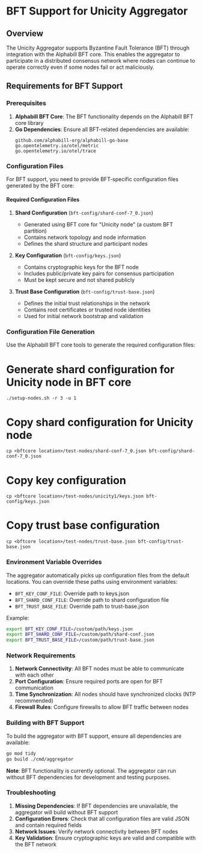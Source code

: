 # BFT Support for Unicity Aggregator

## Overview

The Unicity Aggregator supports Byzantine Fault Tolerance (BFT) through integration with the Alphabill BFT core. This enables the aggregator to participate in a distributed consensus network where nodes can continue to operate correctly even if some nodes fail or act maliciously.

## Requirements for BFT Support

### Prerequisites

1. **Alphabill BFT Core**: The BFT functionality depends on the Alphabill BFT core library
2. **Go Dependencies**: Ensure all BFT-related dependencies are available:
   ```
   github.com/alphabill-org/alphabill-go-base
   go.opentelemetry.io/otel/metric
   go.opentelemetry.io/otel/trace
   ```

### Configuration Files

For BFT support, you need to provide BFT-specific configuration files generated by the BFT core:

#### Required Configuration Files

1. **Shard Configuration** (`bft-config/shard-conf-7_0.json`)
   - Generated using BFT core for "Unicity node" (a custom BFT partition)
   - Contains network topology and node information
   - Defines the shard structure and participant nodes

2. **Key Configuration** (`bft-config/keys.json`)
   - Contains cryptographic keys for the BFT node
   - Includes public/private key pairs for consensus participation
   - Must be kept secure and not shared publicly

3. **Trust Base Configuration** (`bft-config/trust-base.json`)
   - Defines the initial trust relationships in the network
   - Contains root certificates or trusted node identities
   - Used for initial network bootstrap and validation

### Configuration File Generation

Use the Alphabill BFT core tools to generate the required configuration files:

# Generate shard configuration for Unicity node in BFT core
`./setup-nodes.sh -r 3 -u 1`

# Copy shard configuration for Unicity node
`cp <bftcore location>/test-nodes/shard-conf-7_0.json bft-config/shard-conf-7_0.json`
# Copy key configuration
`cp <bftcore location>/test-nodes/unicity1/keys.json bft-config/keys.json`
# Copy trust base configuration  
`cp <bftcore location>/test-nodes/trust-base.json bft-config/trust-base.json`


### Environment Variable Overrides

The aggregator automatically picks up configuration files from the default locations. You can override these paths using environment variables:

- `BFT_KEY_CONF_FILE`: Override path to keys.json
- `BFT_SHARD_CONF_FILE`: Override path to shard configuration file
- `BFT_TRUST_BASE_FILE`: Override path to trust-base.json

Example:
```bash
export BFT_KEY_CONF_FILE=/custom/path/keys.json
export BFT_SHARD_CONF_FILE=/custom/path/shard-conf.json
export BFT_TRUST_BASE_FILE=/custom/path/trust-base.json
```

### Network Requirements

1. **Network Connectivity**: All BFT nodes must be able to communicate with each other
2. **Port Configuration**: Ensure required ports are open for BFT communication
3. **Time Synchronization**: All nodes should have synchronized clocks (NTP recommended)
4. **Firewall Rules**: Configure firewalls to allow BFT traffic between nodes

### Building with BFT Support

To build the aggregator with BFT support, ensure all dependencies are available:

```bash
go mod tidy
go build ./cmd/aggregator
```

**Note**: BFT functionality is currently optional. The aggregator can run without BFT dependencies for development and testing purposes.

### Troubleshooting

1. **Missing Dependencies**: If BFT dependencies are unavailable, the aggregator will build without BFT support
2. **Configuration Errors**: Check that all configuration files are valid JSON and contain required fields
3. **Network Issues**: Verify network connectivity between BFT nodes
4. **Key Validation**: Ensure cryptographic keys are valid and compatible with the BFT network